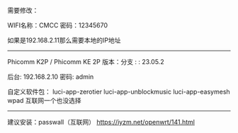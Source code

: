 需要修改：

WIFI名称：CMCC
密码：12345670

如果是192.168.2.11那么需要本地的IP地址

-------

Phicomm K2P / Phicomm KE 2P
版本：分⽀ : : 23.05.2

后台: 192.168.2.10 密码: admin

自定义软件包：
luci-app-zerotier luci-app-unblockmusic luci-app-easymesh wpad
互联网一个也没选择


-------------

建议安装：passwall（互联网）
https://iyzm.net/openwrt/141.html
